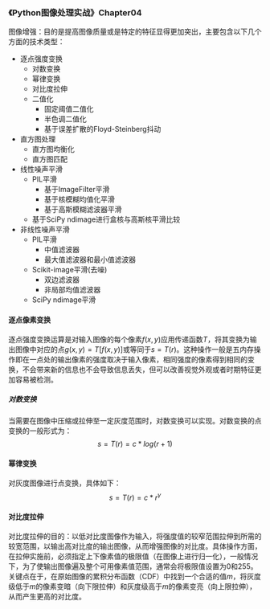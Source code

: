 ### 《Python图像处理实战》Chapter04

图像增强：目的是提高图像质量或是特定的特征显得更加突出，主要包含以下几个方面的技术类型：

- 逐点强度变换
  - 对数变换
  - 幂律变换
  - 对比度拉伸
  - 二值化
    - 固定阈值二值化
    - 半色调二值化
    - 基于误差扩散的Floyd-Steinberg抖动
- 直方图处理
  - 直方图均衡化
  - 直方图匹配
- 线性噪声平滑
  - PIL平滑
    - 基于ImageFilter平滑
    - 基于核模糊均值化平滑
    - 基于高斯模糊滤波器平滑
  - 基于SciPy ndimage进行盒核与高斯核平滑比较
- 非线性噪声平滑
  - PIL平滑
    - 中值滤波器
    - 最大值滤波器和最小值滤波器
  - Scikit-image平滑(去噪)
    - 双边滤波器
    - 非局部均值滤波器
  - SciPy ndimage平滑

#### 逐点像素变换

逐点强度变换运算是对输入图像的每个像素$f(x,y)$应用传递函数$T$，将其变换为输出图像中对应的点$g(x,y)=T[f(x,y)]$或等同于$s=T(r)$。这种操作一般是五内存操作即在一点处的输出像素的强度取决于输入像素，相同强度的像素得到相同的变换，不会带来新的信息也不会导致信息丢失，但可以改善视觉外观或者时期特征更加容易被检测。

##### 对数变换

当需要在图像中压缩或拉伸至一定灰度范围时，对数变换可以实现。对数变换的点变换的一般形式为：
$$
s=T(r)=c*log(r+1)
$$

#### 幂律变换

对灰度图像进行点变换，具体如下：
$$
s=T(r)=c*r^\gamma
$$

#### 对比度拉伸

对比度拉伸的目的：以低对比度图像作为输入，将强度值的较窄范围拉伸到所需的较宽范围，以输出高对比度的输出图像，从而增强图像的对比度。具体操作方面，在拉伸实施前，必须指定上下像素值的极限值（在图像上进行归一化），一般情况下，为了使输出图像遍及整个可用像素值范围，通常会将极限值设置为0和255。关键点在于，在原始图像的累积分布函数（CDF）中找到一个合适的值$m$，将灰度级低于$m$的像素变暗（向下限拉伸）和灰度级高于$m$的像素变亮（向上限拉伸），从而产生更高的对比度。